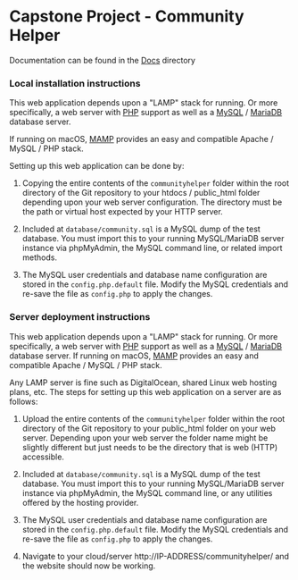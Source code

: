 # Capstone Project - Community Helper

Documentation can be found in the [Docs](docs) directory

### Local installation instructions

This web application depends upon a "LAMP" stack for running. Or more specifically, a
 web server with [PHP](https://php.net/) support as well as a [MySQL](https://mysql.com/) / [MariaDB](https://mariadb.org/) database server.

 If running on macOS, [MAMP](https://www.mamp.info/en/) provides an easy and compatible Apache / MySQL / PHP stack.

 Setting up this web application can be done by:

 1. Copying the entire contents of the `communityhelper` folder within the root directory of the Git repository to your htdocs / public_html folder depending upon your web server configuration. The directory must be the path or virtual host expected by your HTTP server.

 2. Included at `database/community.sql` is a MySQL dump of the test database. You must import this to your running MySQL/MariaDB server instance via phpMyAdmin, the MySQL command line, or related
 import methods.

 3. The MySQL user credentials and database name configuration are stored in the `config.php.default` file. Modify the MySQL credentials and re-save the file as `config.php` to apply the changes.

### Server deployment instructions

 This web application depends upon a "LAMP" stack for running. Or more specifically, a
  web server with [PHP](https://php.net/) support as well as a [MySQL](https://mysql.com/) / [MariaDB](https://mariadb.org/) database server.  If running on macOS, [MAMP](https://www.mamp.info/en/) provides an easy and compatible Apache / MySQL / PHP stack.

Any LAMP server is fine such as DigitalOcean, shared Linux web hosting plans, etc. The steps for setting up this web application on a server are as follows:

  1. Upload the entire contents of the `communityhelper` folder within the root directory of the Git repository to your public_html folder on your web server. Depending upon your web server the folder name might be slightly different but just needs to be the directory that is web (HTTP) accessible.

  2. Included at `database/community.sql` is a MySQL dump of the test database. You must import this to your running MySQL/MariaDB server instance via phpMyAdmin, the MySQL command line, or any utilities offered by the hosting provider.

  3. The MySQL user credentials and database name configuration are stored in the `config.php.default` file. Modify the MySQL credentials and re-save the file as `config.php` to apply the changes.

  4. Navigate to your cloud/server http://IP-ADDRESS/communityhelper/ and the website should now be working.
